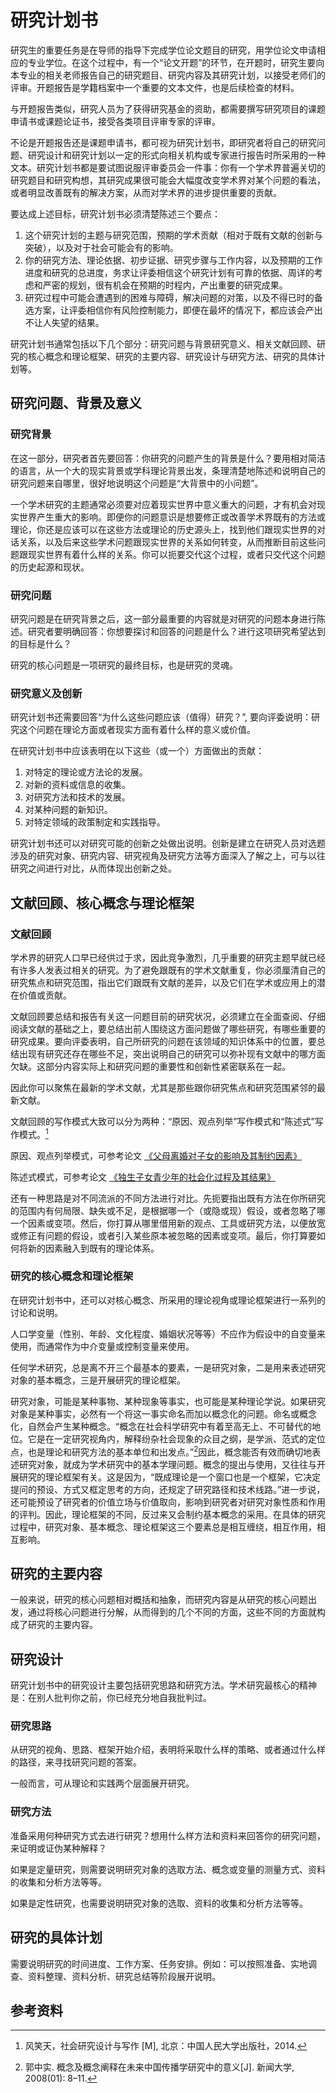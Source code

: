 # 研究计划书

研究生的重要任务是在导师的指导下完成学位论文题目的研究，用学位论文申请相应的专业学位。在这个过程中，有一个“论文开题”的环节，在开题时，研究生要向本专业的相关老师报告自己的研究题目、研究内容及其研究计划，以接受老师们的评审。开题报告是学籍档案中一个重要的文本文件，也是后续检查的材料。

与开题报告类似，研究人员为了获得研究基金的资助，都需要撰写研究项目的课题申请书或课题论证书，接受各类项目评审专家的评审。

不论是开题报告还是课题申请书，都可视为研究计划书，即研究者将自己的研究问题、研究设计和研究计划以一定的形式向相关机构或专家进行报告时所采用的一种文本。研究计划书都是要试图说服评审委员会一件事：你有一个学术界普遍关切的研究题目和研究构想，其研究成果很可能会大幅度改变学术界对某个问题的看法，或者明显改善既有的解决方案，从而对学术界的进步提供重要的贡献。

要达成上述目标，研究计划书必须清楚陈述三个要点：

1. 这个研究计划的主题与研究范围，预期的学术贡献（相对于既有文献的创新与突破），以及对于社会可能会有的影响。
2. 你的研究方法、理论依据、初步证据、研究步骤与工作内容，以及预期的工作进度和研究的总进度，务求让评委相信这个研究计划有可靠的依据、周详的考虑和严密的规划，很有机会在预期的时程内，产出重要的研究成果。
3. 研究过程中可能会遭遇到的困难与障碍，解决问题的对策，以及不得已时的备选方案，让评委相信你有风险控制能力，即便在最坏的情况下，都应该会产出不让人失望的结果。

研究计划书通常包括以下几个部分：研究问题与背景研究意义、相关文献回顾、研究的核心概念和理论框架、研究的主要内容、研究设计与研究方法、研究的具体计划等。

## 研究问题、背景及意义

### 研究背景

在这一部分，研究者首先要回答：你研究的问题产生的背景是什么？要用相对简洁的语言，从一个大的现实背景或学科理论背景出发，条理清楚地陈述和说明自己的研究问题来自哪里，很好地说明这个问题是“大背景中的小问题”。

一个学术研究的主题通常必须要对应着现实世界中意义重大的问题，才有机会对现实世界产生重大的影响。即便你的问题意识是想要修正或改善学术界既有的方法或理论，你还是应该可以在这些方法或理论的历史源头上，找到他们跟现实世界的对话关系，以及后来这些学术问题跟现实世界的关系如何转变，从而推断目前这些问题跟现实世界有着什么样的关系。你可以扼要交代这个过程，或者只交代这个问题的历史起源和现状。

### 研究问题

研究问题是在研究背景之后，这一部分最重要的内容就是对研究的问题本身进行陈述。研究者要明确回答：你想要探讨和回答的问题是什么？进行这项研究希望达到的目标是什么？

研究的核心问题是一项研究的最终目标，也是研究的灵魂。

### 研究意义及创新

研究计划书还需要回答“为什么这些问题应该（值得）研究？”, 要向评委说明：研究这个问题在理论方面或者现实方面有着什么样的意义或价值。

在研究计划书中应该表明在以下这些（或一个）方面做出的贡献：

1. 对特定的理论或方法论的发展。
1. 对新的资料或信息的收集。
1. 对研究方法和技术的发展。
1. 对某种问题的新知识。
1. 对特定领域的政策制定和实践指导。

研究计划书还可以对研究可能的创新之处做出说明。创新是建立在研究人员对选题涉及的研究对象、研究内容、研究视角及研究方法等方面深入了解之上，可与以往研究之间进行对比，从而体现出创新之处。

## 文献回顾、核心概念与理论框架

### 文献回顾

学术界的研究人口早已经供过于求，因此竞争激烈，几乎重要的研究主题早就已经有许多人发表过相关的研究。为了避免跟既有的学术文献重复，你必须厘清自己的研究焦点和研究范围，指出它们跟既有文献的差异，以及它们在学术或应用上的潜在价值或贡献。

文献回顾要总结和报告有关这一问题目前的研究状况，必须建立在全面查阅、仔细阅读文献的基础之上，要总结出前人围绕这方面问题做了哪些研究，有哪些重要的研究成果。要向评委表明，自己所研究的问题在该领域的知识体系中的位置，要总结出现有研究还存在哪些不足，突出说明自己的研究可以弥补现有文献中的哪方面欠缺。这部分内容实际上和研究问题的重要性和创新性紧密联系在一起。

因此你可以聚焦在最新的学术文献，尤其是那些跟你研究焦点和研究范围紧邻的最新文献。

文献回顾的写作模式大致可以分为两种：“原因、观点列举”写作模式和“陈述式”写作模式。[^2]

原因、观点列举模式，可参考论文 [《父母离婚对子女的影响及其制约因素》](http://yangjh.gitee.io/pdfjs/web/viewer.html?file=%E7%88%B6%E6%AF%8D%E7%A6%BB%E5%A9%9A%E5%AF%B9%E5%AD%90%E5%A5%B3%E7%9A%84%E5%BD%B1%E5%93%8D%E5%8F%8A%E5%85%B6%E5%88%B6%E7%BA%A6%E5%9B%A0%E7%B4%A0_%E6%9D%A5%E8%87%AA%E4%B8%8A%E6%B5%B7%E7%9A%84%E8%B0%83%E6%9F%A5_%E5%BE%90%E5%AE%89%E7%90%AA.pdf)

陈述式模式，可参考论文 [《独生子女青少年的社会化过程及其结果》](http://yangjh.gitee.io/pdfjs/web/viewer.html?file=case2.pdf)

还有一种思路是对不同流派的不同方法进行对比。先扼要指出既有方法在你所研究的范围内有何局限、缺失或不足，是根据哪一个（或隐或现）假设，或者忽略了哪一个因素或变项。然后，你打算从哪里借用新的观点、工具或研究方法，以便放宽或修正有问题的假设，或者引入某些原本被忽略的因素或变项。最后，你打算要如何将新的因素融入到既有的理论体系。

### 研究的核心概念和理论框架

在研究计划书中，还可以对核心概念、所采用的理论视角或理论框架进行一系列的讨论和说明。

人口学变量（性别、年龄、文化程度、婚姻状况等等）不应作为假设中的自变量来使用，而通常作为中介变量或控制变量来使用。

任何学术研究，总是离不开三个最基本的要素，一是研究对象，二是用来表述研究对象的基本概念，三是开展研究的理论框架。

研究对象，可能是某种事物、某种现象等事实，也可能是某种理论学说。如果研究对象是某种事实，必然有一个将这一事实命名而加以概念化的问题。命名或概念化，自然会产生某种概念。“概念在社会科学研究中有着至高无上、不可替代的地位。它是在一定研究视角内，解释纷杂社会现象的众目之纲，是学派、范式的定位点，也是理论和研究方法的基本单位和出发点。”[^1]因此，概念能否有效而确切地表述研究对象，就成为学术研究中的基本学理问题。概念的提出与使用，又往往与开展研究的理论框架有关。这是因为，“既成理论是一个窗口也是一个框架，它决定提问的预设、方式又框定思考的方向，还规定了研究路径和技术线路。”进一步说，还可能预设了研究者的价值立场与价值取向，影响到研究者对研究对象性质和作用的评判。因此，理论框架的不同，反过来又会制约基本概念的采用。在具体的研究过程中，研究对象、基本概念、理论框架这三个要素总是相互缠绕，相互作用，相互影响。

## 研究的主要内容

一般来说，研究的核心问题相对概括和抽象，而研究内容是从研究的核心问题出发，通过将核心问题进行分解，从而得到的几个不同的方面，这些不同的方面就构成了研究的主要内容。

## 研究设计

研究计划书中的研究设计主要包括研究思路和研究方法。学术研究最核心的精神是：在别人批判你之前，你已经充分地自我批判过。

### 研究思路

从研究的视角、思路、框架开始介绍，表明将采取什么样的策略、或者通过什么样的路径，来寻找研究问题的答案。

一般而言，可从理论和实践两个层面展开研究。

### 研究方法

准备采用何种研究方式去进行研究？想用什么样方法和资料来回答你的研究问题，来证明或证伪某种解释？

如果是定量研究，则需要说明研究对象的选取方法、概念或变量的测量方式、资料的收集和分析方法等等。

如果是定性研究，也需要说明研究对象的选取、资料的收集和分析方法等等。

## 研究的具体计划

需要说明研究的时间进度、工作方案、任务安排。例如：可以按照准备、实地调查、资料整理、资料分析、研究总结等阶段展开说明。

## 参考资料

[^1]: 郭中实. 概念及概念阐释在未来中国传播学研究中的意义[J]. 新闻大学, 2008(01): 8–11.
[^2]: 风笑天，社会研究设计与写作 [M], 北京：中国人民大学出版社，2014.
